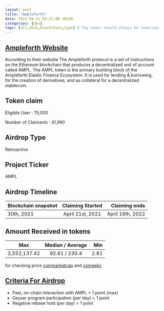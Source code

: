 ```yaml
---
layout: post
title: "Ampleforth"
date: 2021-04-21 03:21:08 +0530
categories: [dex]
tags: [all,2k21,blockchain,type] # Tag names should always be lowercase
---
```


## [Ampleforth Website](https://www.ampleforth.org/)

According to their website The Ampleforth protocol is a set of instructions on the Ethereum blockchain that produces a decentralized unit of account called AMPL. The AMPL token is the primary building block of the Ampleforth Elastic Finance Ecosystem. It is used for lending & borrowing, for the creation of derivatives, and as collateral for a decentralized stablecoin.

## Token claim

Eligible User : 75,000

Number of Claimants : 41,990

## Airdrop Type

Retroactive

## Project Ticker

AMPL

## Airdrop Timeline

| Blockchain snapshot        | Claiming Started           | Claiming ends    |
| ----------------------- |:--------------------------:| ----------------:|
| 30th, 2021              |  April 21st, 2021          | April 16th, 2022 |

## Amount Received in tokens  

| Max        |    Median / Average  | Min    |
| ---------- |:--------------------:| ------:|
|3,552,137.42|    92.61 / 230.4     |  2.81  |

for checking price [coinmarketcap](https://coinmarketcap.com/currencies/ampl/) and [coingeko](https://www.coingecko.com/en/coins/ampl)

## [Criteria For Airdrop](https://blog.ampleforth.org/ampl-forth-realizing-the-full-ecosystem-e2d88ca01691)

* Past, on-chain interaction with AMPL = 1 point (max)
* Geyser program participation (per day) = 1 point
* Negative rebase hold (per day) = 1 point
